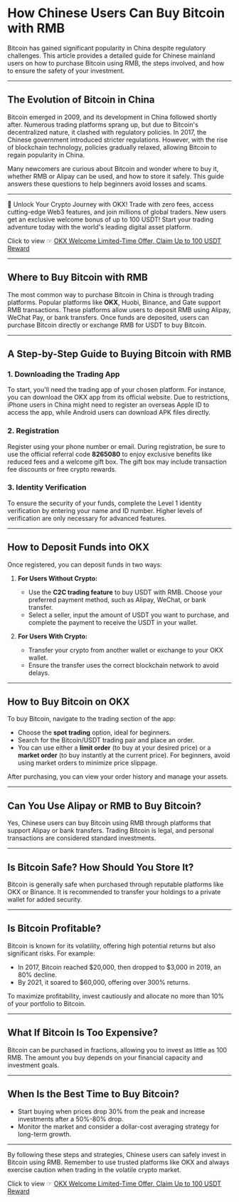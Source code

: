 # How Chinese Users Can Buy Bitcoin with RMB

Bitcoin has gained significant popularity in China despite regulatory challenges. This article provides a detailed guide for Chinese mainland users on how to purchase Bitcoin using RMB, the steps involved, and how to ensure the safety of your investment.

---

## The Evolution of Bitcoin in China

Bitcoin emerged in 2009, and its development in China followed shortly after. Numerous trading platforms sprang up, but due to Bitcoin's decentralized nature, it clashed with regulatory policies. In 2017, the Chinese government introduced stricter regulations. However, with the rise of blockchain technology, policies gradually relaxed, allowing Bitcoin to regain popularity in China.

Many newcomers are curious about Bitcoin and wonder where to buy it, whether RMB or Alipay can be used, and how to store it safely. This guide answers these questions to help beginners avoid losses and scams.

---

🚀 Unlock Your Crypto Journey with OKX! Trade with zero fees, access cutting-edge Web3 features, and join millions of global traders. New users get an exclusive welcome bonus of up to 100 USDT! Start your trading adventure today with the world's leading digital asset platform. 

Click to view ☞ [OKX Welcome Limited-Time Offer, Claim Up to 100 USDT Reward](https://bit.ly/OKXe)

---

## Where to Buy Bitcoin with RMB

The most common way to purchase Bitcoin in China is through trading platforms. Popular platforms like **OKX**, Huobi, Binance, and Gate support RMB transactions. These platforms allow users to deposit RMB using Alipay, WeChat Pay, or bank transfers. Once funds are deposited, users can purchase Bitcoin directly or exchange RMB for USDT to buy Bitcoin.

---

## A Step-by-Step Guide to Buying Bitcoin with RMB

### 1. Downloading the Trading App
To start, you'll need the trading app of your chosen platform. For instance, you can download the OKX app from its official website. Due to restrictions, iPhone users in China might need to register an overseas Apple ID to access the app, while Android users can download APK files directly.

### 2. Registration
Register using your phone number or email. During registration, be sure to use the official referral code **8265080** to enjoy exclusive benefits like reduced fees and a welcome gift box. The gift box may include transaction fee discounts or free crypto rewards.

### 3. Identity Verification
To ensure the security of your funds, complete the Level 1 identity verification by entering your name and ID number. Higher levels of verification are only necessary for advanced features.

---

## How to Deposit Funds into OKX

Once registered, you can deposit funds in two ways:

1. **For Users Without Crypto:**
   - Use the **C2C trading feature** to buy USDT with RMB. Choose your preferred payment method, such as Alipay, WeChat, or bank transfer.
   - Select a seller, input the amount of USDT you want to purchase, and complete the payment to receive the USDT in your wallet.

2. **For Users With Crypto:**
   - Transfer your crypto from another wallet or exchange to your OKX wallet.
   - Ensure the transfer uses the correct blockchain network to avoid delays.

---

## How to Buy Bitcoin on OKX

To buy Bitcoin, navigate to the trading section of the app:

- Choose the **spot trading** option, ideal for beginners. 
- Search for the Bitcoin/USDT trading pair and place an order. 
- You can use either a **limit order** (to buy at your desired price) or a **market order** (to buy instantly at the current price). For beginners, avoid using market orders to minimize price slippage.

After purchasing, you can view your order history and manage your assets.

---

## Can You Use Alipay or RMB to Buy Bitcoin?

Yes, Chinese users can buy Bitcoin using RMB through platforms that support Alipay or bank transfers. Trading Bitcoin is legal, and personal transactions are considered standard investments.

---

## Is Bitcoin Safe? How Should You Store It?

Bitcoin is generally safe when purchased through reputable platforms like OKX or Binance. It is recommended to transfer your holdings to a private wallet for added security.

---

## Is Bitcoin Profitable?

Bitcoin is known for its volatility, offering high potential returns but also significant risks. For example:

- In 2017, Bitcoin reached $20,000, then dropped to $3,000 in 2019, an 80% decline.
- By 2021, it soared to $60,000, offering over 300% returns.

To maximize profitability, invest cautiously and allocate no more than 10% of your portfolio to Bitcoin.

---

## What If Bitcoin Is Too Expensive?

Bitcoin can be purchased in fractions, allowing you to invest as little as 100 RMB. The amount you buy depends on your financial capacity and investment goals.

---

## When Is the Best Time to Buy Bitcoin?

- Start buying when prices drop 30% from the peak and increase investments after a 50%-80% drop.
- Monitor the market and consider a dollar-cost averaging strategy for long-term growth.

---

By following these steps and strategies, Chinese users can safely invest in Bitcoin using RMB. Remember to use trusted platforms like OKX and always exercise caution when trading in the volatile crypto market.

Click to view ☞ [OKX Welcome Limited-Time Offer, Claim Up to 100 USDT Reward](https://bit.ly/OKXe)

